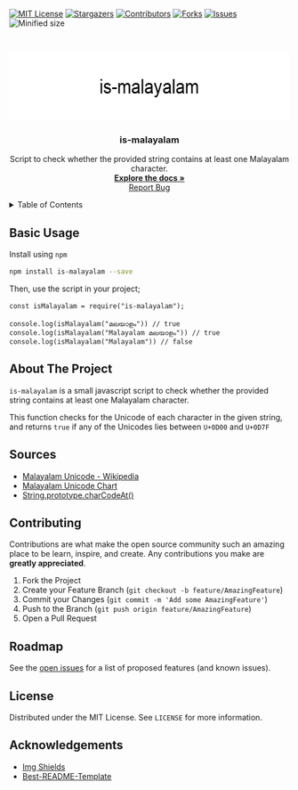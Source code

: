 [![MIT License][license-badge]][license-url]
[![Stargazers][stars-badge]][stars-url]
[![Contributors][contributors-badge]][contributors-url]
[![Forks][forks-badge]][forks-url]
[![Issues][issues-badge]][issues-url]
![Minified size][npm-size-badge]

<!-- PROJECT LOGO -->
<br />
<p align="center">
  <a href="https://github.com/sanoofp/is-malayalam">
    <img src="docs/title.png" alt="Logo" width="600" height="120">
  </a>

  <h3 align="center">is-malayalam</h3>

  <p align="center">
    Script to check whether the provided string contains at least one Malayalam character.
    <br />
    <a href="https://github.com/sanoofp/is-malayalam"><strong>Explore the docs »</strong></a>
    <br />
    <a href="https://github.com/sanoofp/is-malayalam/issues">Report Bug</a>
  </p>
</p>

<!-- TABLE OF CONTENTS -->
<details >
  <summary>Table of Contents</summary>
  <ol>
    <li><a href="#basic-usage">Basic Usage</a></li>
    <li><a href="#about-the-project">About The Project</a></li>
    <li><a href="#sources">Sources</a></li>
    <li><a href="#contributing">Contributing</a></li>
    <li><a href="#roadmap">Roadmap</a></li>
    <li><a href="#license">License</a></li>
    <li><a href="#acknowledgements">Acknowledgements</a></li>

  </ol>
</details>

<!-- GETTING STARTED -->

## Basic Usage

Install using `npm`

```sh
npm install is-malayalam --save
```

Then, use the script in your project;

```JS
const isMalayalam = require("is-malayalam");

console.log(isMalayalam("മലയാളം")) // true
console.log(isMalayalam("Malayalam മലയാളം")) // true
console.log(isMalayalam("Malayalam")) // false
```

<!-- ABOUT THE PROJECT -->

## About The Project

`is-malayalam` is a small javascript script to check whether the provided string contains at least one Malayalam character.

This function checks for the Unicode of each character in the given string, and returns `true` if any of the Unicodes lies between `U+0D00` and `U+0D7F`

## Sources

- [Malayalam Unicode - Wikipedia](https://en.wikipedia.org/wiki/Malayalam_script#Unicode)
- [Malayalam Unicode Chart](https://www.unicode.org/charts/PDF/U0D00.pdf)
- [String.prototype.charCodeAt()](https://developer.mozilla.org/en-US/docs/Web/JavaScript/Reference/Global_Objects/String/charCodeAt)

<!-- CONTRIBUTING -->

## Contributing

Contributions are what make the open source community such an amazing place to be learn, inspire, and create. Any contributions you make are **greatly appreciated**.

1. Fork the Project
2. Create your Feature Branch (`git checkout -b feature/AmazingFeature`)
3. Commit your Changes (`git commit -m 'Add some AmazingFeature'`)
4. Push to the Branch (`git push origin feature/AmazingFeature`)
5. Open a Pull Request

## Roadmap

See the [open issues](https://github.com/sanoofp/is-malayalam/issues) for a list of proposed features (and known issues).

## License

Distributed under the MIT License. See `LICENSE` for more information.

<!-- ACKNOWLEDGEMENTS -->

## Acknowledgements

- [Img Shields](https://shields.io)
- [Best-README-Template](https://github.com/othneildrew/Best-README-Template)

<!-- MARKDOWN LINKS & IMAGES -->
<!-- https://www.markdownguide.org/basic-syntax/#reference-style-links -->

[contributors-badge]: https://img.shields.io/github/contributors/sanoofp/is-malayalam?style=for-the-badge
[contributors-url]: https://github.com/sanoofp/is-malayalam/graphs/contributors
[forks-badge]: https://img.shields.io/github/forks/sanoofp/is-malayalam?style=for-the-badge
[forks-url]: https://github.com/sanoofp/is-malayalam/network/members
[stars-badge]: https://img.shields.io/github/stars/sanoofp/is-malayalam?style=for-the-badge
[stars-url]: https://github.com/sanoofp/is-malayalam/stargazers
[issues-badge]: https://img.shields.io/github/issues/sanoofp/is-malayalam?style=for-the-badge
[issues-url]: https://github.com/sanoofp/is-malayalam/issues
[license-badge]: https://img.shields.io/github/license/sanoofp/is-malayalam?style=for-the-badge
[license-url]: https://github.com/sanoofp/is-malayalam/blob/master/LICENSE
[github-downloads-badge]: https://img.shields.io/github/downloads/sanoofp/is-malayalam/total?style=for-the-badge
[npm-size-badge]: https://img.shields.io/bundlephobia/min/is-malayalam?style=for-the-badge
[title-url]: docs/title.png
